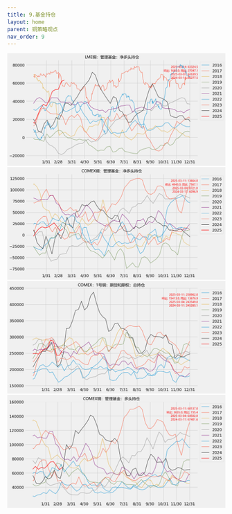 ```yaml
---
title: 9.基金持仓
layout: home
parent: 铜策略观点
nav_order: 9
---
```




<img src="Charts/LME%E9%93%9C%EF%BC%9A%E7%AE%A1%E7%90%86%E5%9F%BA%E9%87%91%EF%BC%9A%E5%87%80%E5%A4%9A%E5%A4%B4%E6%8C%81%E4%BB%93.png" alt="lme持仓">

<img src="Charts/COMEX%E9%93%9C%EF%BC%9A%E7%AE%A1%E7%90%86%E5%9F%BA%E9%87%91%EF%BC%9A%E5%87%80%E5%A4%9A%E5%A4%B4%E6%8C%81%E4%BB%93.png" alt="cmx净多头">

<img src="Charts/COMEX%EF%BC%9A1%E5%8F%B7%E9%93%9C%EF%BC%9A%E6%9C%9F%E8%B4%A7%E5%92%8C%E6%9C%9F%E6%9D%83%EF%BC%9A%E6%80%BB%E6%8C%81%E4%BB%93.png" alt="cmx总持仓">

<img src="Charts/COMEX%E9%93%9C%EF%BC%9A%E7%AE%A1%E7%90%86%E5%9F%BA%E9%87%91%EF%BC%9A%E5%A4%9A%E5%A4%B4%E6%8C%81%E4%BB%93.png" alt="cmx基金多头">